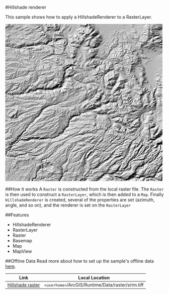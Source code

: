 #Hillshade renderer

This sample shows how to apply a HillshadeRenderer to a RasterLayer.

![](screenshot.png)

##How it works
A `Raster` is constructed from the local raster file. The `Raster` is then used to construct a `RasterLayer`, which is then added to a `Map`. Finally `HillshadeRenderer` is created, several of the properties are set (azimuth, angle, and so on), and the renderer is set on the `RasterLayer`

##Features
- HillshadeRenderer
- RasterLayer
- Raster
- Basemap
- Map
- MapView


##Offline Data
Read more about how to set up the sample's offline data [here](http://links.esri.com/ArcGISRuntimeQtSamples).

Link | Local Location
---------|-------|
|[Hillshade raster](https://www.arcgis.com/home/item.html?id=ae9739163a76437ea02482e1a807b806)| `<userhome>`/ArcGIS/Runtime/Data/raster/srtm.tiff |
